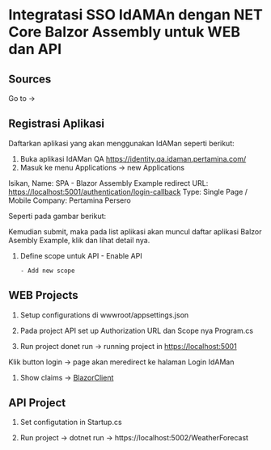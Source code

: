 ﻿# Integratasi SSO IdAMAn dengan NET Core Balzor Assembly untuk WEB dan API

## Sources
Go to ->



## Registrasi Aplikasi 
Daftarkan aplikasi yang akan menggunakan IdAMan seperti berikut:

1. Buka aplikasi IdAMan QA  <https://identity.qa.idaman.pertamina.com/> 
1. Masuk ke menu Applications -> new Applications

Isikan,
Name: SPA - Blazor Assembly Example
redirect URL: <https://localhost:5001/authentication/login-callback>
Type: Single Page / Mobile
Company: Pertamina Persero

Seperti pada gambar berikut:

Kemudian submit, maka pada list aplikasi akan muncul daftar aplikasi Balzor Asembly Example, klik dan lihat detail nya.

1. Define scope untuk API
       - Enable API

       - Add new scope
## WEB Projects

1. Setup configurations di wwwroot/appsettings.json


1. Pada project API set up Authorization URL dan Scope nya Program.cs

1. Run project donet run -> running project in <https://localhost:5001> 





Klik button login -> page akan meredirect ke halaman Login IdAMan












1. Show claims -> [BlazorClient](https://localhost:5001/claims)




## API Project
1. Set configutation in Startup.cs


1. Run project -> dotnet run -> [](https://localhost:5002/whe) https://localhost:5002/WeatherForecast

##
